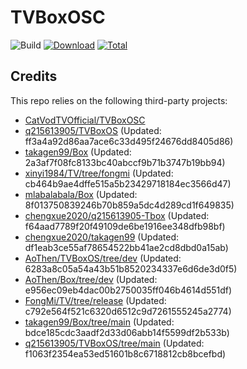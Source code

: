 # TVBoxOSC

![Build](https://shields.io/github/actions/workflow/status/AoThen/TVBoxAPP/test.yml?branch=main&logo=github&label=Build)
[![Download](https://img.shields.io/github/v/release/AoThen/TVBoxAPP?color=orange&logoColor=orange&label=Download&logo=DocuSign)](https://github.com/AoThen/TVBoxAPP/releases/latest) 
[![Total](https://shields.io/github/downloads/AoThen/TVBoxAPP/total?logo=Bookmeter&label=Counts&logoColor=yellow&color=yellow)](https://github.com/AoThen/TVBoxAPP/releases)

## Credits
This repo relies on the following third-party projects:
- [CatVodTVOfficial/TVBoxOSC](https://github.com/CatVodTVOfficial/TVBoxOSC)
- [q215613905/TVBoxOS](https://github.com/q215613905/TVBoxOS) (Updated: ff3a4a92d86aa7ace6c33d495f24676dd8405d86)
- [takagen99/Box](https://github.com/takagen99/Box) (Updated: 2a3af7f08fc8133bc40abccf9b71b3747b19bb94)
- [xinyi1984/TV/tree/fongmi](https://github.com/xinyi1984/TV/tree/fongmi) (Updated: cb464b9ae4dffe515a5b23429718184ec3566d47)
- [mlabalabala/Box](https://github.com/mlabalabala/Box) (Updated: 8f013750839246b70b859a5dc4d289cd1f649835)
- [chengxue2020/q215613905-Tbox](https://github.com/chengxue2020/q215613905-Tbox) (Updated: f64aad7789f20f49109de6be1916ee348dfb98bf)
- [chengxue2020/takagen99](https://github.com/chengxue2020/takagen99) (Updated: df1eab3ce55af78654522bb41ae2cd8dbd0a15ab)
- [AoThen/TVBoxOS/tree/dev](https://github.com/AoThen/TVBoxOS/tree/dev) (Updated: 6283a8c05a54a43b51b8520234337e6d6de3d0f5)
- [AoThen/Box/tree/dev](https://github.com/AoThen/Box/tree/dev) (Updated: e956ec09eb4dac00b2750035ff046b4614d551df)
- [FongMi/TV/tree/release](https://github.com/FongMi/TV/tree/release) (Updated: c792e564f521c6320d6512c9d7261555245a2774)
- [takagen99/Box/tree/main](https://github.com/takagen99/Box/tree/main) (Updated: bdce185cdc3aadf2d33d06abb14f5599df2b533b)
- [q215613905/TVBoxOS/tree/main](https://github.com/q215613905/TVBoxOS/tree/main) (Updated: f1063f2354ea53ed51601b8c6718812cb8bcefbd)
